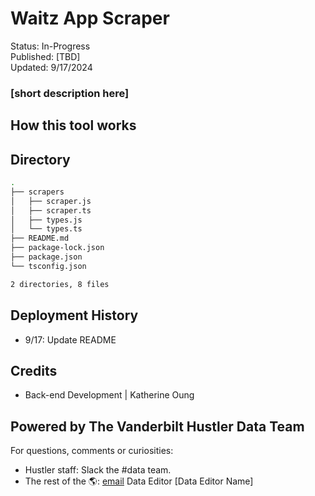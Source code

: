 # Waitz App Scraper
Status: In-Progress <br>
Published: [TBD] <br>
Updated: 9/17/2024 <br>
### [short description here]

## How this tool works

## Directory 
```bash
.
├── scrapers
│   ├── scraper.js
│   ├── scraper.ts
│   ├── types.js
│   └── types.ts
├── README.md
├── package-lock.json
├── package.json
└── tsconfig.json

2 directories, 8 files
```
 
## Deployment History
- 9/17: Update README

## Credits
- Back-end Development | Katherine Oung

## Powered by The Vanderbilt Hustler Data Team
For questions, comments or curiosities: 
- Hustler staff: Slack the #data team. 
- The rest of the 🌎: [email](mailto:url) Data Editor [Data Editor Name]

